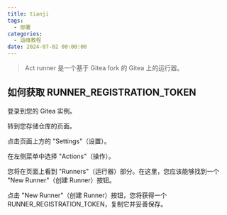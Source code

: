 ```yaml
---
title: tianji
tags:
  - 部署
categories:
  - 运维教程
date: 2024-07-02 00:00:00
---
```


> Act runner 是一个基于 Gitea fork 的 Gitea 上的运行器。

<!-- more -->

## 如何获取 RUNNER_REGISTRATION_TOKEN

登录到您的 Gitea 实例。

转到您存储仓库的页面。

点击页面上方的 "Settings"（设置）。

在左侧菜单中选择 "Actions"（操作）。

您将在页面上看到 "Runners"（运行器）部分。在这里，您应该能够找到一个 "New Runner"（创建 Runner）按钮。

点击 "New Runner"（创建 Runner）按钮，您将获得一个 RUNNER_REGISTRATION_TOKEN，复制它并妥善保存。
